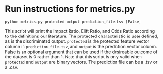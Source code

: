 # Run instructions for metrics.py

```
python metrics.py protected output prediction_file.tsv [False]
```

This script will print the Impact Ratio, Elift Ratio, and Odds Ratio according to the definitions our literature. The protected characteristic is user defined, as is the discriminated output. `protected` is the protected feature vector column in `prediction_file.tsv`, and `output` is the prediction vector column. False is an optional argument that can be used if the desireable outcome of the dataset is 0 rather than 1. Note that this script is only valid when `protected` and `output` are binary vectors. The prediction file can be a .tsv or a .csv.
